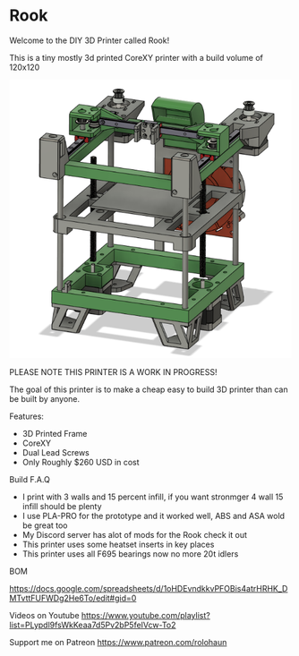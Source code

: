 # Rook
Welcome to the DIY 3D Printer called Rook!

This is a tiny mostly 3d printed CoreXY printer with a build volume of 120x120

![](Build_Photos/rook.png)

PLEASE NOTE THIS PRINTER IS A WORK IN PROGRESS!

The goal of this printer is to make a cheap easy to build 3D printer than can be built by anyone.

Features:

- 3D Printed Frame
- CoreXY
- Dual Lead Screws
- Only Roughly $260 USD in cost

Build F.A.Q

- I print with 3 walls and 15 percent infill, if you want stronmger 4 wall 15 infill should be plenty
- I use PLA-PRO for the prototype and it worked well, ABS and ASA wold be great too
- My Discord server has alot of mods for the Rook check it out
- This printer uses some heatset inserts in key places
- This printer uses all F695 bearings now no more 20t idlers


BOM

https://docs.google.com/spreadsheets/d/1oHDEvndkkvPFOBis4atrHRHK_DMTvttFUFWDg2He6To/edit#gid=0

Videos on Youtube
https://www.youtube.com/playlist?list=PLypdl9fsWkKeaa7d5Pv2bP5feIVcw-To2

Support me on Patreon
https://www.patreon.com/rolohaun
